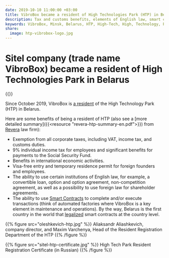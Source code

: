 ```yaml
---
date: 2019-10-10 11:00:00 +03:00
title: VibroBox became a resident of High Technologies Park (HTP) in Belarus
description: Tax and customs benefits, elements of English law, smart contracts, and many other benefits are available for companies in Belarusian High-Tech Park
keywords: VibroBox, Minsk, Belarus, HTP, High-Tech, High, Technology, Park, Smart-Contracts, Sitel
share:
  image: htp-vibrobox-logo.jpg
---
```

# Sitel company (trade name VibroBox) became a resident of High Technologies Park in Belarus

{{<date>}}

Since October 2019, VibroBox is [a resident](http://www.park.by/post-2495/) of the High Technology Park (HTP) in Belarus.

Here are some benefits of being a resident of HTP (also see a [more detailed summary]({{<resource "revera-htp-summary-en.pdf">}}) from [Revera](http://revera.by/en/) law firm):

* Exemption from all corporate taxes, including VAT, income tax, and customs duties.
* 9% individual income tax for employees and significant benefits for payments to the Social Security Fund.
* Benefits in international economic activities.
* Visa-free entry and temporary residence permit for foreign founders and employees.
* The ability to use certain institutions of English law, for example, a convertible loan, option and option agreement, non-competition agreement, as well as a possibility to use foreign law for shareholder agreements.
* The ability to use [Smart Contracts](https://www.researchgate.net/publication/330028993_IOT_Enabled_Smart_Logistics_Using_Smart_Contracts) to complete and/or execute transactions (think of automated factories where VibroBox is a key element in maintenance and operations). By the way, Belarus is the first country in the world that [legalized](http://president.gov.by/ru/official_documents_ru/view/dekret-8-ot-21-dekabrja-2017-g-17716/) smart contracts at the country level.

{{% figure src="oleshkevich-htp.jpg" %}}
Aliaksandr Aliashkevich, company director, and Maxim Varchenya, Head of the Resident Registration Department of the HTP
{{% /figure %}}

{{% figure src="sitel-htp-certificate.jpg" %}}
High Tech Park Resident Registration Certificate (in Russian)
{{% /figure %}}
